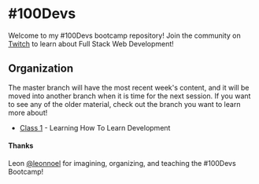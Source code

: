 # #100Devs

Welcome to my #100Devs bootcamp repository! Join the community on [Twitch](https://twitch.tv/learnwithleon) to learn about Full Stack Web Development!

## Organization

The master branch will have the most recent week's content, and it will be moved into another branch when it is time for the next session. If you want to see any of the older material, check out the branch you want to learn more about!

- [Class 1]() - Learning How To Learn Development

#### Thanks

Leon [@leonnoel](https://twitter.com/leonnoel) for imagining, organizing, and teaching the #100Devs Bootcamp!
